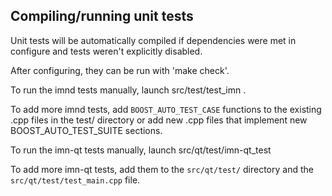 Compiling/running unit tests
------------------------------------

Unit tests will be automatically compiled if dependencies were met in configure
and tests weren't explicitly disabled.

After configuring, they can be run with 'make check'.

To run the imnd tests manually, launch src/test/test_imn .

To add more imnd tests, add `BOOST_AUTO_TEST_CASE` functions to the existing
.cpp files in the test/ directory or add new .cpp files that
implement new BOOST_AUTO_TEST_SUITE sections.

To run the imn-qt tests manually, launch src/qt/test/imn-qt_test

To add more imn-qt tests, add them to the `src/qt/test/` directory and
the `src/qt/test/test_main.cpp` file.
